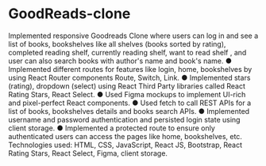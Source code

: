 # GoodReads-clone
Implemented responsive Goodreads Clone where users can log in and see a list of books,
bookshelves like all shelves (books sorted by rating), completed reading shelf, currently
reading shelf, want to read shelf , and user can also search books with author's name and
book's name.
● Implemented different routes for features like login, home, bookshelves by using
React Router components Route, Switch, Link.
● Implemented stars (rating), dropdown (select) using React Third Party libraries called
React Rating Stars, React Select.
● Used Figma mockups to implement UI-rich and pixel-perfect React components.
● Used fetch to call REST APIs for a list of books, bookshelves details and books
search APIs.
● Implemented username and password authentication and persisted login state using
client storage.
● Implemented a protected route to ensure only authenticated users can access the pages
like home, bookshelves, etc.
Technologies used: HTML, CSS, JavaScript, React JS, Bootstrap, React Rating Stars, React
Select, Figma, client storage.
